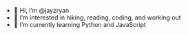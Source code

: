 - 👋 Hi, I’m @jayzryan
- 👀 I’m interested in hiking, reading, coding, and working out
- 🌱 I’m currently learning Python and JavaScript
